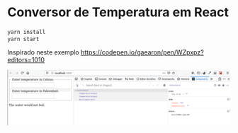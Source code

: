 # Conversor de Temperatura em React

    yarn install
    yarn start

Inspirado neste exemplo https://codepen.io/gaearon/pen/WZpxpz?editors=1010 

![](exemplo.png)
